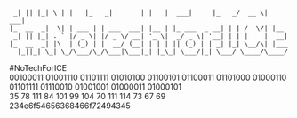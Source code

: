 ```_  _   _   _     _____         _    ______       _____ _____  _____ 
 _| || |_| \ | |   |_   _|       | |   |  ___|     |_   _/  __ \|  ___|
|_  __  _|  \| | ___ | | ___  ___| |__ | |_ ___  _ __| | | /  \/| |__  
 _| || |_| . ` |/ _ \| |/ _ \/ __| '_ \|  _/ _ \| '__| | | |    |  __| 
|_  __  _| |\  | (_) | |  __/ (__| | | | || (_) | | _| |_| \__/\| |___ 
  |_||_| \_| \_/\___/\_/\___|\___|_| |_\_| \___/|_| \___/ \____/\____/       
```
#NoTechForICE  
00100011 01001110 01101111 01010100 01100101 01100011 01101000 01000110 01101111 01110010 01001001 01000011 01000101   
35 78 111 84 101 99 104 70 111 114 73 67 69   
234e6f54656368466f72494345                                                                      
